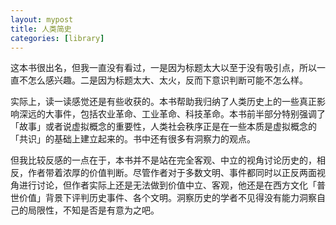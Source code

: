 ```yaml
---
layout: mypost
title: 人类简史
categories: [library]
---
```


这本书很出名，但我一直没有看过，一是因为标题太大以至于没有吸引点，所以一直不怎么感兴趣。二是因为标题太大、太火，反而下意识判断可能不怎么样。

实际上，读一读感觉还是有些收获的。本书帮助我归纳了人类历史上的一些真正影响深远的大事件，包括农业革命、工业革命、科技革命。本书前半部分特别强调了「故事」或者说虚拟概念的重要性，人类社会秩序正是在一些本质是虚拟概念的「共识」的基础上建立起来的。书中还有很多有洞察力的观点。

但我比较反感的一点在于，本书并不是站在完全客观、中立的视角讨论历史的，相反，作者带着浓厚的价值判断。尽管作者对于多数文明、事件都同时以正反两面视角进行讨论，但作者实际上还是无法做到价值中立、客观，他还是在西方文化「普世价值」背景下评判历史事件、各个文明。洞察历史的学者不见得没有能力洞察自己的局限性，不知是否是有意为之吧。
